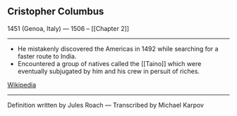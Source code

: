 ## Cristopher Columbus
1451 (Genoa, Italy) — 1506 – [[Chapter 2]]

---
-   He mistakenly discovered the Americas in 1492 while searching for a faster route to India.
- Encountered a group of natives called the [[Taino]] which were eventually subjugated by him and his crew in persuit of riches.

[Wikipedia](https://en.wikipedia.org/wiki/Christopher_Columbus)

---
Definition written by Jules Roach — Transcribed by Michael Karpov